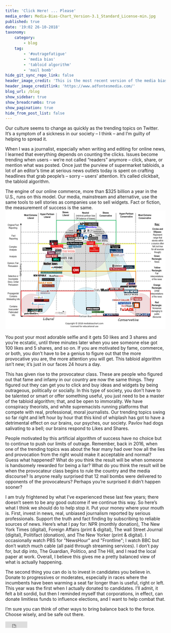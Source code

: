 ```yaml
---
title: 'Click Here! ... Please'
media_order: Media-Bias-Chart_Version-3.1_Standard_License-min.jpg
published: true
date: '19:02 26-10-2018'
taxonomy:
    category:
        - blog
    tag:
        - '#outragefatigue'
        - 'media bias'
        - 'tabloid algorithm'
        - 'mail bomb'
hide_git_sync_repo_link: false
header_image_credit: 'This is the most recent version of the media bias chart, updated August 2018.'
header_image_creditlink: 'https://www.adfontesmedia.com/'
blog_url: /blog
show_sidebar: true
show_breadcrumbs: true
show_pagination: true
hide_from_post_list: false
---
```


Our culture seems to change as quickly as the trending topics on Twitter. It’s a symptom of a sickness in our society – I think – and I’m guilty of helping to spread it. 

When I was a journalist, especially when writing and editing for online news, I learned that everything depends on counting the clicks. Issues become trending when users – we’re not called “readers” anymore – click, share, or mention what was posted. Once just the purview of supermarket tabloids, a lot of an editor’s time at serious news outlets today is spent on crafting headlines that grab people’s – sorry – users’ attention. It’s called clickbait, the tabloid algorithm.

The engine of our online commerce, more than $325 billion a year in the U.S., runs on this model. Our media, mainstream and alternative, use the same tools to sell stories as companies use to sell widgets. Fact or fiction, the measurement of success is the same.
![Media Biased Chart](Media-Bias-Chart_Version-3.1_Standard_License-min.jpg?resize=450,325&classes=right)

You post your most adorable selfie and it gets 50 likes and 3 shares and you’re ecstatic, until three minutes later when you see someone else got 100 likes and 5 shares, and so on. If you are motivated by fame, commerce, or both, you don’t have to be a genius to figure out that the more provocative you are, the more attention you will get. This tabloid algorithm isn’t new; it’s just in our faces 24 hours a day.

This has given rise to the provocateur class. These are people who figured out that fame and infamy in our country are now the same things. They figured out they can get you to click and buy ideas and widgets by being outrageous, politically or socially. In this type of society, you don’t have to be talented or smart or offer something useful, you just need to be a master of the tabloid algorithm; that, and be open to immorality. We have conspiracy theorists, and white supremacists running platforms that compete with real, professional, moral journalists. Our trending topics swing so far right and left hour by hour that this kind of whiplash has got to have a detrimental effect on our brains, our psyches, our society. Pavlov had dogs salivating to a bell; our brains respond to Likes and Shares.

People motivated by this artificial algorithm of success have no choice but to continue to push our limits of outrage. Remember, back in 2016, when one of the trending topics was about the fear many had over how all the lies and provocation from the right would make it acceptable and normal? Guess what happened? What do you think the result will be when someone is handsomely rewarded for being a liar? What do you think the result will be when the provocateur class begins to rule the country and the media discourse? Is anyone really surprised that 12 mail bombs were delivered to opponents of the provocateurs? Perhaps you’re surprised it didn’t happen sooner?

I am truly frightened by what I’ve experienced these last few years; there doesn’t seem to be any good outcome if we continue this way. So here’s what I think we should do to help stop it. Put your money where your mouth is. First, invest in news, real, unbiased journalism reported by serious professionals. Support the truth and fact finding by subscribing to reliable sources of news. Here’s what I pay for: NPR (monthly donation), The New York Times (digital), Foreign Affairs (print & digital), The wall Street Journal (digital), Politifact (donation), and The New Yorker (print & digital). I occasionally watch PBS for "NewsHour" and "Frontline"; I watch BBC but don’t watch much cable (all paid through streaming services). I don’t pay for, but dip into, The Guardian, Politico, and The Hill, and I read the local paper at work. Overall, I believe this gives me a pretty balanced view of what is actually happening.

The second thing you can do is to invest in candidates you believe in. Donate to progressives or moderates, especially in races where the incumbents have been warming a seat far longer than is useful, right or left. This year was the first when I actually donated to candidates. I’ll admit, it felt a bit sordid, but then I reminded myself that corporations, in effect, can donate limitless funds to influence elections, and I want to help combat that.

I’m sure you can think of other ways to bring balance back to the force. Choose wisely, and be safe out there.

<iframe src="https://www.facebook.com/plugins/share_button.php?href=http%3A%2F%2Foutragefatigue.blog%2Fblog%2Ftabloid-algorithm&layout=button_count&size=small&mobile_iframe=true&appId=437950656695336&width=69&height=20" width="69" height="20" style="border:none;overflow:hidden" scrolling="no" frameborder="0" allowTransparency="true" allow="encrypted-media"></iframe>
